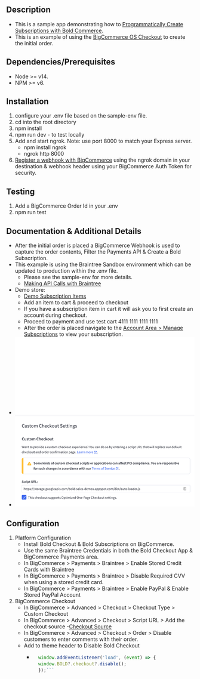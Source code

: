 ## Description
- This is a sample app demonstrating how to [Programmatically Create Subscriptions with Bold Commerce](https://developer.boldcommerce.com/default/guides/subscriptions-v2/create-subscription).
- This is an example of using the [BigCommerce OS Checkout](https://github.com/bigcommerce/checkout-js) to create the initial order.


## Dependencies/Prerequisites
* Node >= v14.
* NPM >= v6.

## Installation
1. configure your .env file based on the sample-env file.
2. cd into the root directory
3. npm install
4. npm run dev - to test locally
5. Add and start ngrok. Note: use port 8000 to match your Express server.
    * npm install ngrok
    * ngrok http 8000
6. [Register a webhook with BigCommerce](https://developer.bigcommerce.com/api-reference/b3A6MzU5MDUyNzI-create-a-webhook#Request) using the ngrok domain in your destination & webhook header using your BigCommerce Auth Token for security. 

## Testing
1. Add a BigCommerce Order Id in your .env
2. npm run test


## Documentation & Additional Details
   - After the initial order is placed a BigCommerce Webhook is used to capture the order contents, Filter the Payments API & Create a Bold Subscription.
- This example is using the Braintree Sandbox environment which can be updated to production within the .env file. 
    - Please see the sample-env for more details.
    - [Making API Calls with Braintree](https://graphql.braintreepayments.com/guides/making_api_calls/)
- Demo store:
   * [Demo Subscription Items](https://snow-lion.bolddemos.ninja/supplies/)
   * Add an item to cart & proceed to checkout
   * If you have a subscription item in cart it will ask you to first create an account during checkout.
   * Proceed to payment and use test cart 4111 1111 1111 1111
   * After the order is placed navigate to the [Account Area > Manage Subscriptions](https://snow-lion.bolddemos.ninja/manage-subscriptions/) to view your subscription.
- <img src="/api.svg">
- <img src="/checkout-js.png">

## Configuration
1. Platform Configuration
    - Install Bold Checkout & Bold Subscriptions on BigCommerce.
    - Use the same Braintree Credentials in both the Bold Checkout App & BigCommerce Payments area.
    - In BigCommerce > Payments > Braintree > Enable Stored Credit Cards with Braintree
    - In BigCommerce > Payments > Braintree > Disable Required CVV when using a stored credit card.
    - In BigCommerce > Payments > Braintree > Enable PayPal & Enable Stored PayPal Account
2. BigCommerce Checkout
    - In BigCommerce > Advanced > Checkout > Checkout Type > Custom Checkout
    - In BigCommerce > Advanced > Checkout > Script URL > Add the checkout source
        -[Checkout Source](https://storage.googleapis.com/bold-sales-demos.appspot.com/dist/auto-loader.js)
    - In BigCommerce > Advanced > Checkout > Order > Disable customers to enter comments with their order.
    - Add to theme header to Disable Bold Checkout
        - ```javascript 
            window.addEventListener('load', (event) => {
            window.BOLD?.checkout?.disable();
            });```
